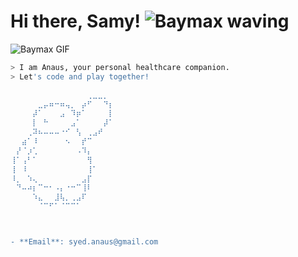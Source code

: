 # Hi there, Samy! ![Baymax waving](https://i.pinimg.com/originals/13/88/cf/1388cf9a7b76e6151d1bf5ff16aca454.gif)

![Baymax GIF](https://media.tenor.com/hF3Qutq3gj0AAAAM/baymax.gif)

```bash
> I am Anaus, your personal healthcare companion.
> Let's code and play together!

⠀⠀⠀⠀⠀⠀⠀⠀⠀⠀⠀⠀⠀⠀⢀⣀⣀⡀⠀
⠀⠀⠀⠀⠀⣀⡤⠶⠒⠶⢤⡀⠀⡴⠋⠀⠀⠙⡆
⠀⠀⠀⠀⡼⠁⠀⠀⠀⣠⠀⠹⡶⠁⠀⠀⠀⠀⡇
⠀⠀⠀⠀⡇⠀⠓⠀⠀⠀⠀⣠⠁⠀⠀⠀⠀⡼⠁
⠀⠀⠀⢀⠽⠦⠤⠤⠤⠐⠊⠀⢣⠀⢀⣠⠞⠀⠀
⠀⠀⣴⠁⠸⠀⠀⠀⠀⠀⠢⠀⠀⡞⠉⠀⠀⠀⠀
⠀⡜⠈⡰⢁⠀⠀⠀⠀⠀⠀⠀⠠⠹⡄⠀⠀⠀⠀
⢸⠁⢠⠃⠁⠀⠀⠀⠀⠀⠀⠀⠀⠀⢻⠀⠀⠀⠀
⢸⠀⠸⠀⠀⠀⠀⠀⠀⠀⠀⠀⠀⠀⢸⠁⠀⠀⠀
⠸⡀⠀⠱⢄⠀⠀⠀⠀⠀⠀⠀⠀⣠⡏⠀⠀⠀⠀
⠀⠙⠤⠴⡆⠉⠒⠂⠠⡄⠐⠒⠉⢸⠇⠀⠀⠀⠀
⠀⠀⠀⠀⠱⣄⠀⠀⣸⢧⡀⢀⣠⠏⠀⠀⠀⠀⠀
⠀⠀⠀⠀⠀⠈⠉⠋⠁⠈⠉⠉⠁⠀⠀⠀⠀⠀⠀



- **Email**: syed.anaus@gmail.com 


